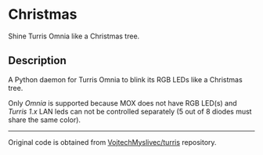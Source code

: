 # Christmas

Shine Turris Omnia like a Christmas tree.


## Description

A Python daemon for Turris Omnia to blink its RGB LEDs like a Christmas tree.

Only *Omnia* is supported because MOX does not have RGB LED(s) and *Turris 1.x*
LAN leds can not be controlled separately (5 out of 8 diodes must share the
same color).


---

Original code is obtained from
[VojtechMyslivec/turris](https://github.com/VojtechMyslivec/turris) repository.
